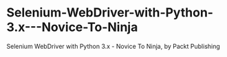 # Selenium-WebDriver-with-Python-3.x---Novice-To-Ninja
Selenium WebDriver with Python 3.x - Novice To Ninja, by Packt Publishing
